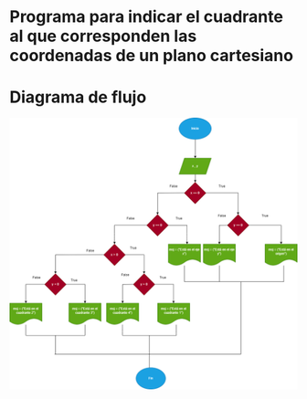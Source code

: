
# Programa para indicar el cuadrante al que corresponden las coordenadas de un plano cartesiano

# Diagrama de flujo
![Diagrama de flujo](diagrama.png "Diagrama de flujo")